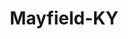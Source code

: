 ---
title: Mayfield-KY
slug: mayfield-ky
f_state:
- cms/state/kentucky.md
f_locations:
- cms/payday-loan/advance-america-1796.md
- cms/payday-loan/advance-america-3020.md
- cms/payday-loan/bluegrass-check-advance-5328.md
- cms/payday-loan/bluegrass-check-advance-5335.md
- cms/payday-loan/cash-express-7184.md
- cms/payday-loan/express-check-advance-16939.md
- cms/payday-loan/first-america-cash-advance-18264.md
- cms/payday-loan/kwik-cash-20101.md
- cms/payday-loan/kwik-cash-20103.md
- cms/payday-loan/moneyplace-llc-21850.md
- cms/payday-loan/nancys-helping-hand-22445.md
- cms/payday-loan/th-e-money-place-27545.md
updated-on: '2024-05-30T13:41:28.615Z'
created-on: '2024-05-30T13:41:28.615Z'
published-on: '2024-05-30T13:54:32.469Z'
f_city: Mayfield
layout: '[city].html'
tags: city
---
